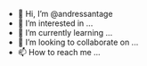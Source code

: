- 👋 Hi, I’m @andressantage
- 👀 I’m interested in ...
- 🌱 I’m currently learning ...
- 💞️ I’m looking to collaborate on ...
- 📫 How to reach me ...

<!---
andressantage/andressantage is a ✨ special ✨ repository because its `README.md` (this file) appears on your GitHub profile.
You can click the Preview link to take a look at your changes.
--->
